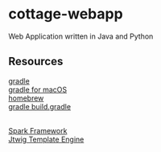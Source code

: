 # cottage-webapp
Web Application written in Java and Python


## Resources

[gradle](https://gradle.org/getting-started-gradle/#toggle-id-1)  
[gradle for macOS](https://blog.jayway.com/2013/05/12/getting-started-with-gradle/)  
[homebrew](http://brew.sh)  
[gradle build.gradle](https://www.learnhowtoprogram.com/java/spark/setting-up-a-project-with-gradle)  
<br>

[Spark Framework](http://sparkjava.com/documentation.html)  
[Jtwig Template Engine](http://jtwig.org/documentation/quick-start/application)  
<br>

